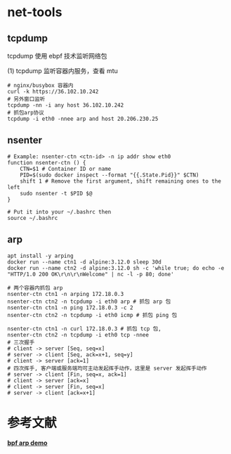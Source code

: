 
# net-tools

## tcpdump
tcpdump 使用 ebpf 技术监听网络包

(1) tcpdump 监听容器内服务，查看 mtu
```shell
# nginx/busybox 容器内
curl -k https://36.102.10.242
# 另外窗口监听
tcpdump -nn -i any host 36.102.10.242
# 抓包arp协议
tcpdump -i eth0 -nnee arp and host 20.206.230.25
```


## nsenter

```shell
# Example: nsenter-ctn <ctn-id> -n ip addr show eth0
function nsenter-ctn () {
    CTN=$1 # Container ID or name
    PID=$(sudo docker inspect --format "{{.State.Pid}}" $CTN)
    shift 1 # Remove the first argument, shift remaining ones to the left
    sudo nsenter -t $PID $@
}

# Put it into your ~/.bashrc then
source ~/.bashrc
```


## arp
```shell
apt install -y arping
docker run --name ctn1 -d alpine:3.12.0 sleep 30d
docker run --name ctn2 -d alpine:3.12.0 sh -c 'while true; do echo -e "HTTP/1.0 200 OK\r\n\r\nWelcome" | nc -l -p 80; done'

# 两个容器内抓包 arp
nsenter-ctn ctn1 -n arping 172.18.0.3
nsenter-ctn ctn2 -n tcpdump -i eth0 arp # 抓包 arp 包
nsenter-ctn ctn1 -n ping 172.18.0.3 -c 2
nsenter-ctn ctn2 -n tcpdump -i eth0 icmp # 抓包 ping 包

nsenter-ctn ctn1 -n curl 172.18.0.3 # 抓包 tcp 包, 
nsenter-ctn ctn2 -n tcpdump -i eth0 tcp -nnee
# 三次握手
# client -> server [Seq, seq=x]
# server -> client [Seq, ack=x+1, seq=y]
# client -> server [ack=1]
# 四次挥手, 客户端或服务端均可主动发起挥手动作，这里是 server 发起挥手动作
# server -> client [Fin, seq=x, ack=1]
# client -> server [ack=x]
# client -> server [Fin, seq=x]
# server -> client [ack=x+1]
```


# 参考文献
**[bpf arp demo](https://arthurchiao.art/blog/firewalling-with-bpf-xdp/)**
